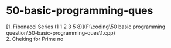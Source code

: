 # 50-basic-programming-ques

[1. Fibonacci Series (1 1 2 3 5 8)](F:\coding\50 basic programming question\50-basic-programming-ques\1.cpp) <br/> 2. Cheking for Prime no
